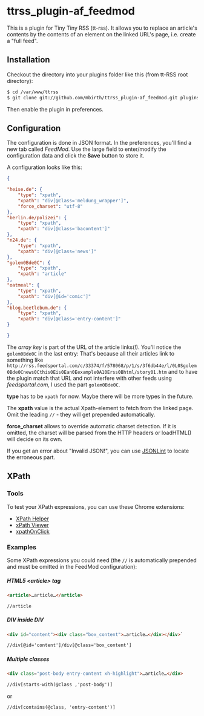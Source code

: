 ttrss_plugin-af_feedmod
=======================

This is a plugin for Tiny Tiny RSS (tt-rss). It allows you to replace an article's contents by the contents of an element on the linked URL's page, i.e. create a "full feed".


Installation
------------

Checkout the directory into your plugins folder like this (from tt-RSS root directory):

```sh
$ cd /var/www/ttrss
$ git clone git://github.com/mbirth/ttrss_plugin-af_feedmod.git plugins/af_feedmod
```

Then enable the plugin in preferences.


Configuration
-------------

The configuration is done in JSON format. In the preferences, you'll find a new tab called *FeedMod*. Use the large field to enter/modify the configuration data and click the **Save** button to store it.

A configuration looks like this:

```json
{

"heise.de": {
    "type": "xpath",
    "xpath": "div[@class='meldung_wrapper']",
    "force_charset": "utf-8"
},
"berlin.de/polizei": {
    "type": "xpath",
    "xpath": "div[@class='bacontent']"
},
"n24.de": {
    "type": "xpath",
    "xpath": "div[@class='news']"
},
"golem0Bde0C": {
    "type": "xpath",
    "xpath": "article"
},
"oatmeal": {
    "type": "xpath",
    "xpath": "div[@id='comic']"
},
"blog.beetlebum.de": {
    "type": "xpath",
    "xpath": "div[@class='entry-content']"
}

}
```

The *array key* is part of the URL of the article links(!). You'll notice the `golem0Bde0C` in the last entry: That's because all their articles link to something like `http://rss.feedsportal.com/c/33374/f/578068/p/1/s/3f6db44e/l/0L0Sgolem0Bde0Cnews0Cthis0Eis0Ean0Eexample0A10Erss0Bhtml/story01.htm` and to have the plugin match that URL and not interfere with other feeds using *feedsportal.com*, I used the part `golem0Bde0C`.

**type** has to be `xpath` for now. Maybe there will be more types in the future.

The **xpath** value is the actual Xpath-element to fetch from the linked page. Omit the leading `//` - they will get prepended automatically.

**force_charset** allows to override automatic charset detection. If it is omitted, the charset will be parsed from the HTTP headers or loadHTML() will decide on its own.


If you get an error about "Invalid JSON!", you can use [JSONLint](http://jsonlint.com/) to locate the erroneous part.


XPath
-----

### Tools

To test your XPath expressions, you can use these Chrome extensions:

* [XPath Helper](https://chrome.google.com/webstore/detail/xpath-helper/hgimnogjllphhhkhlmebbmlgjoejdpjl)
* [xPath Viewer](https://chrome.google.com/webstore/detail/xpath-viewer/oemacabgcknpcikelclomjajcdpbilpf)
* [xpathOnClick](https://chrome.google.com/webstore/detail/xpathonclick/ikbfbhbdjpjnalaooidkdbgjknhghhbo)


### Examples

Some XPath expressions you could need (the `//` is automatically prepended and must be omitted in the FeedMod configuration):

##### HTML5 &lt;article&gt; tag

```html
<article>…article…</article>
```

```xslt
//article
```

##### DIV inside DIV

```html
<div id="content"><div class="box_content">…article…</div></div>`
```

```xslt
//div[@id='content']/div[@class='box_content']
```

##### Multiple classes

```html
<div class="post-body entry-content xh-highlight">…article…</div>
```

```xslt
//div[starts-with(@class ,'post-body')]
```
or
```xslt
//div[contains(@class, 'entry-content')]
```

